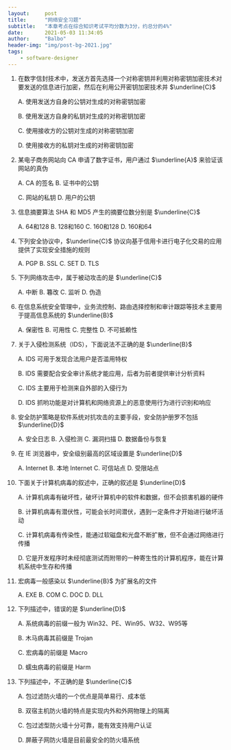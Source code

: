 ```yaml
---
layout:     post
title:      "网络安全习题"
subtitle:   "本章考点在综合知识考试平均分数为3分，约总分的4%"
date:       2021-05-03 11:34:05
author:     "Balbo"
header-img: "img/post-bg-2021.jpg"
tags:
    - software-designer
---
```


1. 在数字信封技术中，发送方首先选择一个对称密钥并利用对称密钥加密技术对要发送的信息进行加密，然后在利用公开密钥加密技术并 $\underline{C}$

   A. 使用发送方自身的公钥对生成的对称密钥加密

   B. 使用发送方自身的私钥对生成的对称密钥加密

   C. 使用接收方的公钥对生成的对称密钥加密

   D. 使用接收方的私钥对生成的对称密钥加密 

2. 某电子商务网站向 CA 申请了数字证书，用户通过 $\underline{A}$ 来验证该网站的真伪

   A. CA 的签名	B. 证书中的公钥

   C. 网站的私钥	D. 用户的公钥

3. 信息摘要算法 SHA 和 MD5 产生的摘要位数分别是 $\underline{C}$

   A. 64和128	B. 128和160	C. 160和128	D. 160和64

4. 下列安全协议中，$\underline{C}$ 协议向基于信用卡进行电子化交易的应用提供了实现安全措施的规则

   A. PGP	B. SSL	C. SET	D. TLS

5. 下列网络攻击中，属于被动攻击的是 $\underline{C}$

   A. 中断	B. 篹改	C. 监听	D. 伪造

6. 在信息系统安全管理中，业务流控制、路由选择控制和审计跟踪等技术主要用于提高信息系统的 $\underline{B}$

   A. 保密性	B. 可用性	C. 完整性	D. 不可抵赖性

7. 关于入侵检测系统（IDS），下面说法不正确的是 $\underline{B}$

   A. IDS 可用于发现合法用户是否滥用特权

   B. IDS 需要配合安全审计系统才能应用，后者为前者提供审计分析资料

   C. IDS 主要用于检测来自外部的入侵行为

   D. IDS 抓哟功能是对计算机和网络资源上的恶意使用行为进行识别和响应

8. 安全防护策略是软件系统对抗攻击的主要手段，安全防护册罗不包括 $\underline{D}$

   A. 安全日志	B. 入侵检测	C. 漏洞扫描	D. 数据备份与恢复

9. 在 IE 浏览器中，安全级别最高的区域设置是 $\underline{D}$

   A. Internet	B. 本地 Internet	C. 可信站点	D. 受限站点

10. 下面关于计算机病毒的叙述中，正确的叙述是 $\underline{D}$

    A. 计算机病毒有破坏性，破坏计算机中的软件和数据，但不会损害机器的硬件

    B. 计算机病毒有潜伏性，可能会长时间潜伏，遇到一定条件才开始进行破坏活动

    C. 计算机病毒有传染性，能通过软磁盘和光盘不断扩散，但不会通过网络进行传播

    D. 它是开发程序时未经彻底测试而附带的一种寄生性的计算机程序，能在计算机系统中生存和传播

11. 宏病毒一般感染以 $\underline{B}$ 为扩展名的文件

    A. EXE	B. COM	C. DOC	D. DLL

12. 下列描述中，错误的是 $\underline{D}$

    A. 系统病毒的前缀一般为 Win32、PE、Win95、W32、W95等

    B. 木马病毒其前缀是 Trojan

    C. 宏病毒的前缀是 Macro

    D. 蠕虫病毒的前缀是 Harm

13. 下列描述中，不正确的是 $\underline{C}$

    A. 包过滤防火墙的一个优点是简单易行、成本低

    B. 双宿主机防火墙的特点是实现内外和外网物理上的隔离

    C. 包过滤型防火墙十分可靠，能有效支持用户认证

    D. 屏蔽子网防火墙是目前最安全的防火墙系统
